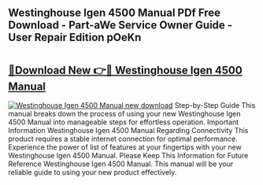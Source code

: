 ## Westinghouse Igen 4500 Manual PDf Free Download - Part-aWe Service Owner Guide - User Repair Edition pOeKn

# <h2><a href="http://bc14575.oget.top/?id=Westinghouse+Igen+4500+Manual">🔗Download New 👉🔴 Westinghouse Igen 4500 Manual</a></h2>

[![Westinghouse Igen 4500 Manual new download](https://i.imgur.com/5g1atiW.png)](http://bc14575.oget.top/?id=Westinghouse+Igen+4500+Manual)
Step-by-Step Guide This manual breaks down the process of using your new Westinghouse Igen 4500 Manual into manageable steps for effortless operation. Important Information Westinghouse Igen 4500 Manual Regarding Connectivity This product requires a stable internet connection for optimal performance. Experience the power of list of features at your fingertips with your new Westinghouse Igen 4500 Manual. Please Keep This Information for Future Reference Westinghouse Igen 4500 Manual. This manual will be your reliable guide to using your new product effectively.
